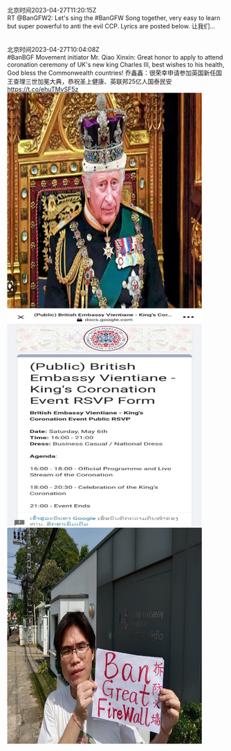 北京时间2023-04-27T11:20:15Z<br>RT @BanGFW2: Let's sing the #BanGFW Song together, very easy to learn but super powerful to anti the evil CCP. Lyrics are posted below.
让我们…<br><br><br>北京时间2023-04-27T10:04:08Z<br>#BanBGF Movement initiator Mr. Qiao Xinxin: Great honor to apply to attend coronation ceremony of UK's new king Charles III, best wishes to his health, God bless the Commonwealth countries! 
乔鑫鑫：很荣幸申请参加英国新任国王查理三世加冕大典，恭祝圣上健康、英联邦25亿人国泰民安 https://t.co/ehuTMvSF5z<br><img src='/temp/image/2023/v-Month-4/1651406847654641670_0.jpg' width='450' height='500'><img src='/temp/image/2023/v-Month-4/1651406847654641670_1.jpg' width='450' height='500'><img src='/temp/image/2023/v-Month-4/1651406847654641670_2.jpg' width='450' height='500'><br><br>